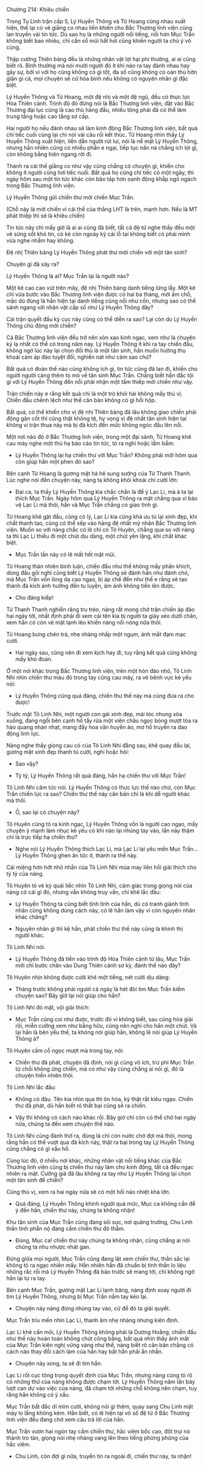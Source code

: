 




Chương 214: Khiêu chiến


Trong Tụ Linh trận cấp 5, Lý Huyền Thông và Từ Hoang cùng nhau xuất hiện, thế lại có vẻ giằng co nhau liền khiến cho Bắc Thương linh viện cũng lan truyền vài tin tức. Dù sao họ là những người nổi tiếng, nổi hơn Mục Trần không biết bao nhiêu, chỉ cần sổ mũi hắt hơi cũng khiến người ta chú ý vô cùng.

Thập cường Thiên bảng đều là những nhân vật lợi hại phi thường, ai ai cũng biết rõ. Bình thường mà nói mười người đó ít khi nào ra tay đánh nhau hay gây sự, bởi vì với họ cũng không có gì tốt, đa số cũng không có oán thù hờn giận gì cả, mọi chuyện sẽ cứ hòa bình nếu không có nguyên nhân gì đặc biệt.

Lý Huyền Thông và Từ Hoang, một đệ nhị và một đệ ngũ, đều có thực lực Hóa Thiên cảnh. Trình độ đó đừng nói là Bắc Thương linh viện, đặt vào Bắc Thương đại lục cũng là cao thủ hàng đầu, nhiều tông phái đã có thể làm trung tầng hoặc cao tầng sơ cấp.

Hai người họ nếu đánh nhau sẽ làm kinh động Bắc Thương linh viện, bất quá chỉ tiếc cuối cùng lại chỉ nói vài câu rồi kết thúc. Từ Hoang nhìn thấy Lý Huyền Thông xuất hiện, liền dẫn người rút lui, nói là nể mặt Lý Huyền Thông, nhưng hẳn nhiên cũng có nhiều phần e ngại, tiếp tục nấn ná chẳng ích lợi gì, còn không bằng hiên ngang rời đi.

Thành ra cái thế giằng co như vậy cũng chẳng có chuyện gì, khiến cho không ít người cũng hơi tiếc nuối. Bất quá họ cũng chỉ tiếc có một ngày, thì ngày hôm sau một tin tức khác còn bão táp hơn oanh động khắp ngõ ngách trong Bắc Thương linh viện.

Lý Huyền Thông gửi chiến thư mời chiến Mục Trần.

(Chỗ này là mời chiến vì cái thế của thằng LHT là trên, mạnh hơn. Nếu là MT phát thiệp thì sẽ là khiêu chiến)

Tin tức này chỉ mấy giờ là ai ai cũng đã biết, tất cả đệ tử nghe thấy đều một vẻ sửng sốt khó tin, có kẻ còn ngoáy kỹ cái lỗ tai không biết có phải mình vừa nghe nhầm hay không.

Đệ nhị Thiên bảng Lý Huyền Thông phát thư mời chiến với một tân sinh?

Chuyện gì đã xảy ra?

Lý Huyền Thông là ai? Mục Trần lại là người nào?

Một kẻ cao cao vút trên mây, đệ nhị Thiên bảng danh tiếng lừng lẫy. Một kẻ chỉ vừa bước vào Bắc Thương linh viện được có hai ba tháng, mới ấm chỗ, mặc dù đúng là hắn hiện tại danh tiếng cũng nổi như cồn, nhưng sao có thể sánh ngang với nhân vật cấp số như Lý Huyền Thông đây?

Cái trận quyết đấu kỳ cục này cũng có thể diễn ra sao? Lại còn do Lý Huyền Thông chủ động mời chiến?

Cả Bắc Thương linh viện đều trở nên xôn xao kinh ngạc, xem như là chuyện kỳ lạ nhất có thể có trong năm nay. Lý Huyền Thông ít khi ra tay chiến đấu, không ngờ lúc này lại chọn đối thủ là một tân sinh, hắn muốn hưởng thụ khoái cảm áp đảo tuyệt đối, nghiền nát như cám sao chứ?

Bất quá có đoán thế nào cũng không ích gì, tin tức cũng đã lan đi, khiến cho người người càng thêm tò mò về tân sinh Mục Trần. Chẳng biết hắn đắc tội gì với Lý Huyền Thông đến nỗi phải nhận một tấm thiếp mời chiến như vậy.

Trận chiến này e rằng kết quả chỉ là một trò khôi hài không mấy thú vị. Chiến đấu chênh lệch như thế căn bản không có gì hồi hộp.

Bất quá, có thể khiến cho vị đệ nhị Thiên bảng đã lâu không giao chiến phải động gân cốt thì cũng thật không tệ, hy vọng vị đệ nhất tân sinh hiện tại không vì trận thua này mà bị đả kích đến mức không ngóc đầu lên nổi.

Một nơi nào đó ở Bắc Thương linh viện, trong một đại sảnh, Từ Hoang khẽ cau mày nghe một thủ hạ báo cáo tin tức, tỏ ra nghi hoặc lẩm bẩm:

- Lý Huyền Thông lại hạ chiến thư với Mục Trần? Không phải mới hôm qua còn giúp hắn một phen đó sao?

Bên cạnh Từ Hoang là gương mặt hả hê sung sướng của Từ Thanh Thanh. Lúc nghe nói đến chuyện này, nàng ta không khỏi khoái chí cười lớn:

- Đại ca, ta thấy Lý Huyền Thông kia chắc chắn là để ý Lạc Li, mà ả ta lại thích Mục Trần. Ngày hôm qua Lý Huyền Thông ra mặt chẳng qua vì bảo vệ Lạc Li mà thôi, hắn và Mục Trần chẳng có giao tình gì.

Từ Hoang khẽ gật đầu, cũng có lý, Lạc Li kia cũng khá ưu tú lại xinh đẹp, khí chất thanh tao, cũng có thể xếp vào hàng đệ nhất mỹ nhân Bắc Thương linh viện. Muốn so với nàng chắc có lẽ chỉ có Tô Huyên, chẳng qua so với nàng ta thì Lạc Li thiếu đi một chút dịu dàng, một chút yên lặng, khí chất khác biệt.

- Mục Trần lần này có lẽ mất hết mặt mũi.

Từ Hoang thản nhiên bình luận, chiến đấu như thế không mấy phấn khích, dùng đầu gối nghĩ cũng biết Lý Huyền Thông sẽ đánh hắn như đánh chó, mà Mục Trần vốn lòng dạ cao ngạo, bị áp chế đến như thế e rằng sẽ tạo thành đả kích ảnh hưởng đến tu luyện, ám ảnh không tiến lên được.

- Cho đáng kiếp!

Từ Thanh Thanh nghiến răng tru tréo, nàng rất mong chờ trận chiến áp đảo hai ngày tới, nhất định phải đi xem cái tên kia bị người ta giày xéo dưới chân, xem hắn có còn vẻ mặt lạnh lẽo khiến nàng nổi nóng nữa thôi.

Từ Hoang bưng chén trà, nhẹ nhàng nhấp một ngụm, ánh mắt đạm mạc cười.

- Hai ngày sau, cũng nên đi xem kịch hay đi, tuy rằng kết quả cũng không mấy khó đoán.

Ở một nơi khác trong Bắc Thương linh viện, trên một hòn đảo nhỏ, Tô Linh Nhi nhìn chiến thư màu đỏ trong tay cũng cau mày, ra vẻ bênh vực kẻ yếu nói:

- Lý Huyền Thông cũng quá đáng, chiến thư thế này mà cũng đưa ra cho được!

Trước mặt Tô Linh Nhi, một người con gái xinh đẹp, mái tóc nhung xõa xuống, đang ngồi bên cạnh hồ tẩy rửa một viên châu ngọc bóng mượt tỏa ra hào quang nhàn nhạt, mang đầy hoa văn huyền ảo, mơ hồ truyền ra dao động linh lực.

Nàng nghe thấy giọng cau có của Tô Linh Nhi đằng sau, khẽ quay đầu lại, gương mặt xinh đẹp thanh tú cười, nghi hoặc hỏi:

- Sao vậy?

- Tỷ tỷ, Lý Huyền Thông rất quá đáng, hắn hạ chiến thư với Mục Trần!

Tô Linh Nhi căm tức nói. Lý Huyền Thông có thực lực thế nào chứ, còn Mục Trần chiến lực ra sao? Chiến thư thế này căn bản chỉ là khi dễ người khác mà thôi.

- Ồ, sao lại có chuyện này?

Tô Huyên cũng tỏ ra kinh ngạc, Lý Huyền Thông vốn là người cao ngạo, mấy chuyện ỷ mạnh làm nhục kẻ yếu có khi nào lại nhúng tay vào, lần này thậm chí là trực tiếp hạ chiến thư?

- Nghe nói Lý Huyền Thông thích Lạc Li, mà Lạc Li lại yêu mến Mục Trần... Lý Huyền Thông ghen ăn tức ở, thành ra thế này.

Cái miệng hơn hớt nhỏ nhắn của Tô Linh Nhi múa may liên hồi giải thích cho tỷ tỷ của nàng.

Tô Huyên tỏ vẻ kỳ quái liếc nhìn Tô Linh Nhi, cảm giác trong giọng nói của nàng có cái gì đó, nhưng vẫn không truy vấn, chỉ khẽ lắc đầu:

- Lý Huyền Thông ta cũng biết tính tình của hắn, dù có tranh giành tình nhân cũng không dùng cách này, có lẽ hắn làm vậy vì còn nguyên nhân khác chăng?

- Nguyên nhân gì thì kệ hắn, phát chiến thư thế này cũng là khinh thị người khác.

Tô Linh Nhi nói.

- Lý Huyền Thông đã tiến vào trình độ Hóa Thiên cảnh từ lâu, Mục Trần mới chỉ bước chân vào Dung Thiên cảnh sơ kỳ, đánh thế nào đây?

Tô Huyên nhịn không được cười khẽ một tiếng, nét cười dịu dàng:

- Tháng trước không phải ngươi cả ngày là hét đòi tìm Mục Trần kiếm chuyện sao? Bây giờ lại nói giúp cho hắn?

Tô Linh Nhi đỏ mặt, vội giải thích:

- Mục Trần cũng coi như được, trước đó vì không biết, sau cũng hòa giải rồi, miễn cưỡng xem như bằng hữu, cũng nên nghĩ cho hắn một chút. Vả lại hắn là bên yếu thế, ta không nói giúp hắn, không lẽ nói giúp Lý Huyền Thông à?

Tô Huyên cầm cổ ngọc mượt mà trong tay, nói:

- Chiến thư đã phát, chuyện đã định, nói gì cũng vô ích, trừ phi Mục Trần từ chối không ứng chiến, mà có như vậy cũng chẳng ai nói gì, đó là chuyện hiển nhiên thôi.

Tô Linh Nhi lắc đầu:

- Không có đâu. Tên kia nhìn qua thì ôn hòa, kỳ thật rất kiêu ngạo. Chiến thư đã phát, dù hắn biết rõ thất bại cũng sẽ ra chiến.

- Vậy thì không có cách nào khác rồi. Bây giờ chỉ còn có thể chờ hai ngày nữa, chúng ta đến xem chuyện thế nào.

Tô Linh Nhi cũng đành thở ra, đúng là chỉ còn nước chờ đợi mà thôi, mong rằng hắn có thể vượt qua đả kích này, thật ra bại trong tay Lý Huyền Thông cũng chẳng có gì xấu hổ.

Cùng lúc đó, ở nhiều nơi khác, những nhân vật nổi tiếng khác của Bắc Thương linh viện cũng bị chiến thư này làm cho kinh động, tất cả đều ngạc nhiên ra mặt. Cường giả đã lâu không ra tay như Lý Huyền Thông lại chọn một tân sinh để chiến?

Cũng thú vị, xem ra hai ngày nữa sẽ có một hồi náo nhiệt khá lớn.

- Quá đáng, Lý Huyền Thông khinh người quá mức, Mục ca không cần để ý đến hắn, chiến thư này, chúng ta không nhận!

Khu tân sinh của Mục Trần cũng đang sôi sục, nơi quảng trường, Chu Linh thần tình phẫn nộ đang cầm chiến thư đỏ thẫm.

- Đúng, Mục ca! chiến thư này chúng ta không nhận, cũng chẳng ai nói chúng ta nhu nhược nhát gan.

Đứng giữa mọi người, Mục Trần cũng đang lật xem chiến thư, thần sắc lại không tỏ ra ngạc nhiên mấy. Hẳn nhiên hắn đã chuẩn bị tinh thần lo liệu những rắc rối mà Lý Huyền Thông đã báo trước sẽ mang tới, chỉ không ngờ hắn lại tự ra tay.

Bên cạnh Mục Trần, gương mặt Lạc Li lạnh băng, nàng định xoay người đi tìm Lý Huyền Thông, nhưng bị Mục Trần nắm tay kéo lại.

- Chuyện này nàng đừng nhúng tay vào, cứ để đó ta giải quyết.

Mục Trần trìu mến nhìn Lạc Li, thanh âm nhẹ nhàng nhưng kiên định.

Lạc Li khẽ cắn môi, Lý Huyền Thông không phải là Dương Hoằng, chiến đấu như thế này hoàn toàn không chút công bằng, bất quá nhìn thấy ánh mắt của Mục Trần kiên nghị vững vàng như thế, nàng biết rõ căn bản chẳng có cách nào thay đổi cách làm của hắn hay bắt hắn phải ẩn nhẫn.

- Chuyện này xong, ta sẽ đi tìm hắn.

Lạc Li rốt cục tông trọng quyết định của Mục Trần, nhưng nàng cũng tỏ rõ có những thứ của nàng không được chạm tới. Lý Huyền Thông năm lần bảy lượt can dự vào việc của nàng, đã chạm tới những chỗ không nên chạm, tuy rằng hắn không có ý xấu.

Mục Trần bất đắc dĩ mỉm cười, không nói gì thêm, quay sang Chu Linh mặt mày lo lắng không kém. Hắn biết, có lẽ hiện tại vô số đệ tử ở Bắc Thương linh viện đều đang chờ xem câu trả lời của hắn.

Mục Trần vươn hai ngón tay cầm chiến thư, hắc viêm bốc cao, đốt trụi nó thành tro tàn, giọng nói nhẹ nhàng vang lên theo tiếng phừng phừng của hắc viêm.

- Chu Linh, còn đợi gì nữa, truyền tin ra ngoài đi, chiến thư này, ta nhận!




